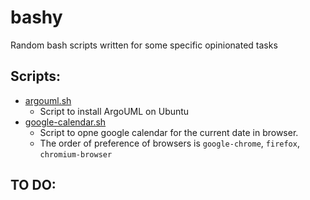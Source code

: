 # bashy
Random bash scripts written for some specific opinionated tasks


## Scripts:
* [argouml.sh](argouml.sh) 
  * Script to install ArgoUML on Ubuntu 
* [google-calendar.sh](google-calendar.sh)
  * Script to opne google calendar for the current date in browser.
  * The order of preference of browsers is `google-chrome`, `firefox`, `chromium-browser`

## TO DO:

